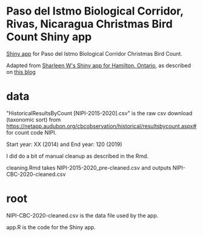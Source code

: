 # Paso del Istmo Biological Corridor, Rivas, Nicaragua Christmas Bird Count Shiny app

[Shiny app](https://fhjoyce.shinyapps.io/NIPI-CBC) for Paso del Istmo Biological Corridor Christmas Bird Count. 

Adapted from [Sharleen W's Shiny app for Hamilton, Ontario](https://sharleenw.shinyapps.io/hamilton_cbc_shiny/), as described on [this blog]( https://sharleenw.rbind.io/2019/03/24/hamilton-cbc-part-3/)

# data

"HistoricalResultsByCount [NIPI-2015-2020].csv" is the raw csv download (taxonomic sort) from https://netapp.audubon.org/cbcobservation/historical/resultsbycount.aspx# for count code NIPI.

Start year: XX (2014) and End year: 120 (2019)

I did do a bit of manual cleanup as described in the Rmd.

cleaning.Rmd takes NIPI-2015-2020_pre-cleaned.csv and outputs NIPI-CBC-2020-cleaned.csv

# root
NIPI-CBC-2020-cleaned.csv is the data file used by the app.

app.R is the code for the Shiny app.
